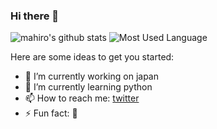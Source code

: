 ### Hi there 👋


![mahiro's github stats](https://github-readme-stats.vercel.app/api?username=mahiro72)
![Most Used Language](https://github-readme-stats.vercel.app/api/top-langs/?username=mahiro72&layout=compact)

Here are some ideas to get you started:

- 🔭 I’m currently working on japan
- 🌱 I’m currently learning python
- 📫 How to reach me: [twitter](https://twitter.com/kzhMEzKhYxG1LOv)
- ⚡ Fun fact: 🐍

